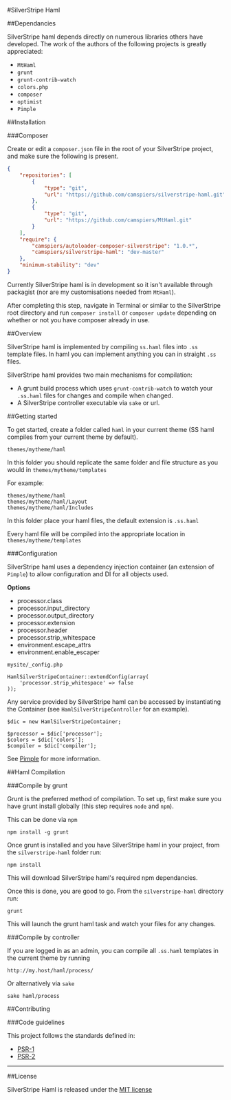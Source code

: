 #SilverStripe Haml

##Dependancies

SilverStripe haml depends directly on numerous libraries others have developed. The work of the authors of the following projects is greatly appreciated:

* `MtHaml`
* `grunt`
* `grunt-contrib-watch`
* `colors.php`
* `composer`
* `optimist`
* `Pimple`

##Installation

###Composer

Create or edit a `composer.json` file in the root of your SilverStripe project, and make sure the following is present.

```json
{
    "repositories": [
        {
            "type": "git",
            "url": "https://github.com/camspiers/silverstripe-haml.git"
        },
        {
            "type": "git",
            "url": "https://github.com/camspiers/MtHaml.git"
        }
    ],
    "require": {
        "camspiers/autoloader-composer-silverstripe": "1.0.*",
        "camspiers/silverstripe-haml": "dev-master"
    },
    "minimum-stability": "dev"
}
```

Currently SilverStripe haml is in development so it isn't available through packagist (nor are my customisations needed from `MtHaml`).

After completing this step, navigate in Terminal or similar to the SilverStripe root directory and run `composer install` or `composer update` depending on whether or not you have composer already in use.

##Overview

SilverStripe haml is implemented by compiling `ss.haml` files into `.ss` template files. In haml you can implement anything you can in straight `.ss` files.

SilverStripe haml provides two main mechanisms for compilation:

* A grunt build process which uses `grunt-contrib-watch` to watch your `.ss.haml` files for changes and compile when changed.
* A SilverStripe controller executable via `sake` or url.

##Getting started

To get started, create a folder called `haml` in your current theme (SS haml compiles from your current theme by default).

	themes/mytheme/haml

In this folder you should replicate the same folder and file structure as you would in `themes/mytheme/templates`

For example:

	themes/mytheme/haml
	themes/mytheme/haml/Layout
	themes/mytheme/haml/Includes

In this folder place your haml files, the default extension is `.ss.haml`

Every haml file will be compiled into the appropriate location in `themes/mytheme/templates`

###Configuration

SilverStripe haml uses a dependency injection container (an extension of `Pimple`) to allow configuration and DI for all objects used.

**Options**

* processor.class
* processor.input_directory
* processor.output_directory
* processor.extension
* processor.header
* processor.strip_whitespace
* environment.escape_attrs
* environment.enable_escaper

`mysite/_config.php`

```
HamlSilverStripeContainer::extendConfig(array(
	'processor.strip_whitespace' => false
));
```

Any service provided by SilverStripe haml can be accessed by instantiating the Container (see `HamlSilverStripeController` for an example).

```
$dic = new HamlSilverStripeContainer;

$processor = $dic['processor'];
$colors = $dic['colors'];
$compiler = $dic['compiler'];
```

See [Pimple](http://pimple.sensiolabs.org/) for more information.

##Haml Compilation

###Compile by grunt

Grunt is the preferred method of compilation. To set up, first make sure you have grunt install globally (this step requires `node` and `npm`).

This can be done via `npm`

	npm install -g grunt

Once grunt is installed and you have SilverStripe haml in your project, from the `silverstripe-haml` folder run:

	npm install

This will download SilverStripe haml's required npm dependancies.

Once this is done, you are good to go. From the `silverstripe-haml` directory run:

	grunt
	
This will launch the grunt haml task and watch your files for any changes.

###Compile by controller

If you are logged in as an admin, you can compile all `.ss.haml` templates in the current theme by running 

	http://my.host/haml/process/

Or alternatively via `sake`

	sake haml/process

##Contributing

###Code guidelines

This project follows the standards defined in:

* [PSR-1](https://github.com/pmjones/fig-standards/blob/psr-1-style-guide/proposed/PSR-1-basic.md)
* [PSR-2](https://github.com/pmjones/fig-standards/blob/psr-1-style-guide/proposed/PSR-2-advanced.md)

---
##License

SilverStripe Haml is released under the [MIT license](http://camspiers.mit-license.org/)